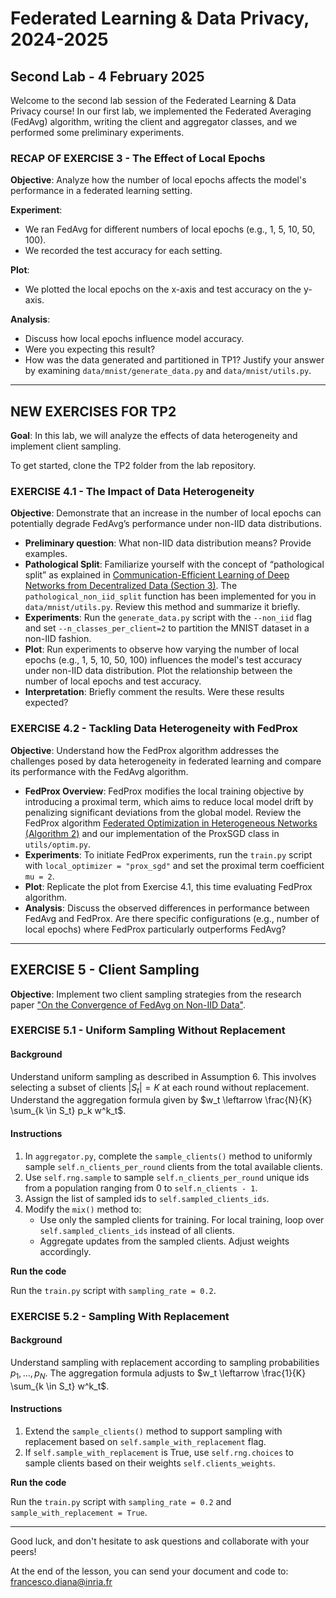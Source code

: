 # Federated Learning & Data Privacy, 2024-2025

## Second Lab - 4 February 2025

Welcome to the second lab session of the Federated Learning & Data Privacy course! In our first lab, we implemented the Federated Averaging (FedAvg) algorithm, writing the client and aggregator classes, and we performed some preliminary experiments.

### RECAP OF EXERCISE 3 - The Effect of Local Epochs

**Objective**: Analyze how the number of local epochs affects the model's performance in a federated learning setting.

**Experiment**:
- We ran FedAvg for different numbers of local epochs (e.g., 1, 5, 10, 50, 100).
- We recorded the test accuracy for each setting.

**Plot**:
- We plotted the local epochs on the x-axis and test accuracy on the y-axis.

**Analysis**:
- Discuss how local epochs influence model accuracy. 
- Were you expecting this result? 
- How was the data generated and partitioned in TP1? Justify your answer by examining `data/mnist/generate_data.py` and `data/mnist/utils.py`.

---

## NEW EXERCISES FOR TP2

**Goal**: In this lab, we will analyze the effects of data heterogeneity and implement client sampling.

To get started, clone the TP2 folder from the lab repository.

### EXERCISE 4.1 - The Impact of Data Heterogeneity

**Objective**: Demonstrate that an increase in the number of local epochs can potentially degrade FedAvg’s performance under non-IID data distributions.

- **Preliminary question**: What non-IID data distribution means? Provide examples.
- **Pathological Split**: Familiarize yourself with the concept of “pathological split” as explained in [Communication-Efficient Learning of Deep Networks from Decentralized Data (Section 3)](https://arxiv.org/abs/1602.05629). The `pathological_non_iid_split` function has been implemented for you in `data/mnist/utils.py`. Review this method and summarize it briefly.
- **Experiments**: Run the `generate_data.py` script with the `--non_iid` flag and set `--n_classes_per_client=2` to partition the MNIST dataset in a non-IID fashion. 
- **Plot**: Run experiments to observe how varying the number of local epochs (e.g., 1, 5, 10, 50, 100) influences the model's test accuracy under non-IID data distribution. Plot the relationship between the number of local epochs and test accuracy.
- **Interpretation**: Briefly comment the results. Were these results expected?

### EXERCISE 4.2 - Tackling Data Heterogeneity with FedProx

**Objective**: Understand how the FedProx algorithm addresses the challenges posed by data heterogeneity in federated learning and compare its performance with the FedAvg algorithm.

- **FedProx Overview**: FedProx modifies the local training objective by introducing a proximal term, which aims to reduce local model drift by penalizing significant deviations from the global model. Review the FedProx algorithm [Federated Optimization in Heterogeneous Networks (Algorithm 2)](https://arxiv.org/abs/1812.06127) and our implementation of the ProxSGD class in `utils/optim.py`.
- **Experiments**: To initiate FedProx experiments, run the `train.py` script with `local_optimizer = "prox_sgd"` and set the proximal term coefficient `mu = 2`.
- **Plot**: Replicate the plot from Exercise 4.1, this time evaluating FedProx algorithm.
- **Analysis**: Discuss the observed differences in performance between FedAvg and FedProx. Are there specific configurations (e.g., number of local epochs) where FedProx particularly outperforms FedAvg?

---

## EXERCISE 5 - Client Sampling

**Objective**: Implement two client sampling strategies from the research paper ["On the Convergence of FedAvg on Non-IID Data"](https://arxiv.org/abs/1907.02189).

### EXERCISE 5.1 - Uniform Sampling Without Replacement

#### Background
Understand uniform sampling as described in Assumption 6. This involves selecting a subset of clients $|S_t| = K$ at each round without replacement. Understand the aggregation formula given by $w_t \leftarrow \frac{N}{K} \sum_{k \in S_t} p_k w^k_t$.

#### Instructions
1. In `aggregator.py`, complete the `sample_clients()` method to uniformly sample `self.n_clients_per_round` clients from the total available clients.
2. Use `self.rng.sample` to sample `self.n_clients_per_round` unique ids from a population ranging from 0 to `self.n_clients - 1`.
3. Assign the list of sampled ids to `self.sampled_clients_ids`.
4. Modify the `mix()` method to:
    - Use only the sampled clients for training. For local training, loop over `self.sampled_clients_ids` instead of all clients.
    - Aggregate updates from the sampled clients. Adjust weights accordingly.
   
**Run the code**

Run the `train.py` script with `sampling_rate = 0.2`.

### EXERCISE 5.2 - Sampling With Replacement

#### Background
Understand sampling with replacement according to sampling probabilities $p_1, \dots, p_N$. The aggregation formula adjusts to $w_t \leftarrow \frac{1}{K} \sum_{k \in S_t} w^k_t$.

#### Instructions
1. Extend the `sample_clients()` method to support sampling with replacement based on `self.sample_with_replacement` flag.
2. If `self.sample_with_replacement` is True, use `self.rng.choices` to sample clients based on their weights `self.clients_weights`.

**Run the code**

Run the `train.py` script with `sampling_rate = 0.2` and `sample_with_replacement = True`.

---


Good luck, and don't hesitate to ask questions and collaborate with your peers!

At the end of the lesson, you can send your document and code to: [francesco.diana@inria.fr](mailto:francesco.diana@inria.fr)


